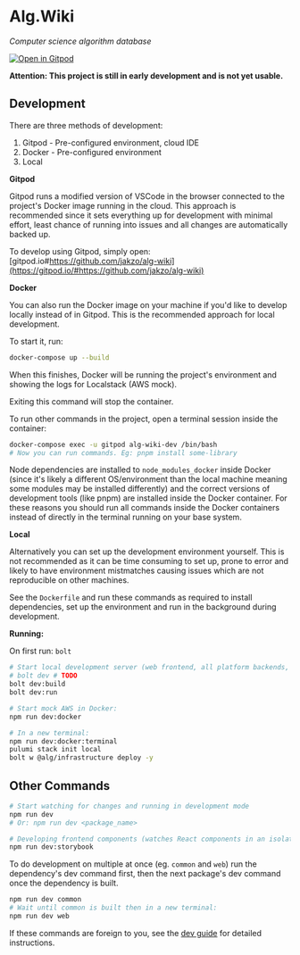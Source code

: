 # Alg.Wiki

_Computer science algorithm database_

[![Open in Gitpod](https://gitpod.io/button/open-in-gitpod.svg)](https://gitpod.io/#https://github.com/jakzo/alg-wiki)

**Attention: This project is still in early development and is not yet usable.**

## Development

There are three methods of development:

1. Gitpod - Pre-configured environment, cloud IDE
2. Docker - Pre-configured environment
3. Local

**Gitpod**

Gitpod runs a modified version of VSCode in the browser connected to the project's Docker image running in the cloud. This approach is recommended since it sets everything up for development with minimal effort, least chance of running into issues and all changes are automatically backed up.

To develop using Gitpod, simply open: [gitpod.io#https://github.com/jakzo/alg-wiki](https://gitpod.io/#https://github.com/jakzo/alg-wiki)

**Docker**

You can also run the Docker image on your machine if you'd like to develop locally instead of in Gitpod. This is the recommended approach for local development.

To start it, run:

```sh
docker-compose up --build
```

When this finishes, Docker will be running the project's environment and showing the logs for Localstack (AWS mock).

Exiting this command will stop the container.

To run other commands in the project, open a terminal session inside the container:

```sh
docker-compose exec -u gitpod alg-wiki-dev /bin/bash
# Now you can run commands. Eg: pnpm install some-library
```

Node dependencies are installed to `node_modules_docker` inside Docker (since it's likely a different OS/environment than the local machine meaning some modules may be installed differently) and the correct versions of development tools (like pnpm) are installed inside the Docker container. For these reasons you should run all commands inside the Docker containers instead of directly in the terminal running on your base system.

**Local**

Alternatively you can set up the development environment yourself. This is not recommended as it can be time consuming to set up, prone to error and likely to have environment mistmatches causing issues which are not reproducible on other machines.

See the `Dockerfile` and run these commands as required to install dependencies, set up the environment and run in the background during development.

**Running:**

On first run: `bolt`

```sh
# Start local development server (web frontend, all platform backends, watches for changes)
# bolt dev # TODO
bolt dev:build
bolt dev:run

# Start mock AWS in Docker:
npm run dev:docker

# In a new terminal:
npm run dev:docker:terminal
pulumi stack init local
bolt w @alg/infrastructure deploy -y
```

## Other Commands

```sh
# Start watching for changes and running in development mode
npm run dev
# Or: npm run dev <package_name>

# Developing frontend components (watches React components in an isolated environment)
npm run dev:storybook
```

To do development on multiple at once (eg. `common` and `web`) run the dependency's dev command first, then the next package's dev command once the dependency is built.

```sh
npm run dev common
# Wait until common is built then in a new terminal:
npm run dev web
```

If these commands are foreign to you, see the [dev guide](https://github.com/jakzo/alg-wiki/wiki/Setting-Up-an-Efficient-Dev-Environment) for detailed instructions.
